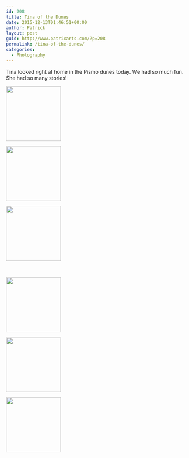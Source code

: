 ```yaml
---
id: 208
title: Tina of the Dunes
date: 2015-12-13T01:46:51+00:00
author: Patrick
layout: post
guid: http://www.patrixarts.com/?p=208
permalink: /tina-of-the-dunes/
categories:
  - Photography
---
```

Tina looked right at home in the Pismo dunes today. We had so much fun. She had so many stories!

<div id='gallery-5' class='gallery galleryid-208 gallery-columns-3 gallery-size-thumbnail'>
  <dl class='gallery-item'>
    <dt class='gallery-icon portrait'>
      <a href='http://www.patrixarts.com/wp-content/uploads/2015/12/tina-3.jpg'><img width="150" height="150" src="http://www.patrixarts.com/wp-content/uploads/2015/12/tina-3-150x150.jpg" class="attachment-thumbnail size-thumbnail" alt="" srcset="http://www.patrixarts.com/wp-content/uploads/2015/12/tina-3-150x150.jpg 150w, http://www.patrixarts.com/wp-content/uploads/2015/12/tina-3-180x180.jpg 180w, http://www.patrixarts.com/wp-content/uploads/2015/12/tina-3-300x300.jpg 300w" sizes="(max-width: 150px) 100vw, 150px" /></a>
    </dt>
  </dl>
  
  <dl class='gallery-item'>
    <dt class='gallery-icon portrait'>
      <a href='http://www.patrixarts.com/wp-content/uploads/2015/12/tina-fix.jpg'><img width="150" height="150" src="http://www.patrixarts.com/wp-content/uploads/2015/12/tina-fix-150x150.jpg" class="attachment-thumbnail size-thumbnail" alt="" srcset="http://www.patrixarts.com/wp-content/uploads/2015/12/tina-fix-150x150.jpg 150w, http://www.patrixarts.com/wp-content/uploads/2015/12/tina-fix-180x180.jpg 180w, http://www.patrixarts.com/wp-content/uploads/2015/12/tina-fix-300x300.jpg 300w" sizes="(max-width: 150px) 100vw, 150px" /></a>
    </dt>
  </dl>
  
  <dl class='gallery-item'>
    <dt class='gallery-icon portrait'>
      <a href='http://www.patrixarts.com/wp-content/uploads/2015/12/tina-6.jpg'><img width="150" height="150" src="http://www.patrixarts.com/wp-content/uploads/2015/12/tina-6-150x150.jpg" class="attachment-thumbnail size-thumbnail" alt="" srcset="http://www.patrixarts.com/wp-content/uploads/2015/12/tina-6-150x150.jpg 150w, http://www.patrixarts.com/wp-content/uploads/2015/12/tina-6-180x180.jpg 180w, http://www.patrixarts.com/wp-content/uploads/2015/12/tina-6-300x300.jpg 300w" sizes="(max-width: 150px) 100vw, 150px" /></a>
    </dt>
  </dl>
  
  <br style="clear: both" />
  
  <dl class='gallery-item'>
    <dt class='gallery-icon portrait'>
      <a href='http://www.patrixarts.com/wp-content/uploads/2015/12/tina-12.jpg'><img width="150" height="150" src="http://www.patrixarts.com/wp-content/uploads/2015/12/tina-12-150x150.jpg" class="attachment-thumbnail size-thumbnail" alt="" srcset="http://www.patrixarts.com/wp-content/uploads/2015/12/tina-12-150x150.jpg 150w, http://www.patrixarts.com/wp-content/uploads/2015/12/tina-12-180x180.jpg 180w, http://www.patrixarts.com/wp-content/uploads/2015/12/tina-12-300x300.jpg 300w" sizes="(max-width: 150px) 100vw, 150px" /></a>
    </dt>
  </dl>
  
  <dl class='gallery-item'>
    <dt class='gallery-icon portrait'>
      <a href='http://www.patrixarts.com/wp-content/uploads/2015/12/tina-11.jpg'><img width="150" height="150" src="http://www.patrixarts.com/wp-content/uploads/2015/12/tina-11-150x150.jpg" class="attachment-thumbnail size-thumbnail" alt="" srcset="http://www.patrixarts.com/wp-content/uploads/2015/12/tina-11-150x150.jpg 150w, http://www.patrixarts.com/wp-content/uploads/2015/12/tina-11-180x180.jpg 180w, http://www.patrixarts.com/wp-content/uploads/2015/12/tina-11-300x300.jpg 300w" sizes="(max-width: 150px) 100vw, 150px" /></a>
    </dt>
  </dl>
  
  <dl class='gallery-item'>
    <dt class='gallery-icon portrait'>
      <a href='http://www.patrixarts.com/wp-content/uploads/2015/12/tina-10-1.jpg'><img width="150" height="150" src="http://www.patrixarts.com/wp-content/uploads/2015/12/tina-10-1-150x150.jpg" class="attachment-thumbnail size-thumbnail" alt="" srcset="http://www.patrixarts.com/wp-content/uploads/2015/12/tina-10-1-150x150.jpg 150w, http://www.patrixarts.com/wp-content/uploads/2015/12/tina-10-1-180x180.jpg 180w, http://www.patrixarts.com/wp-content/uploads/2015/12/tina-10-1-300x300.jpg 300w" sizes="(max-width: 150px) 100vw, 150px" /></a>
    </dt>
  </dl>
  
  <br style="clear: both" />
</div>